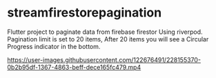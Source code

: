 # streamfirestorepagination

Flutter project to paginate data from firebase firestor Using riverpod. 
Pagination limit is set to 20 items, After 20 items you will see a Circular Progress indicator in the bottom.



https://user-images.githubusercontent.com/122676491/228155370-0b2b95df-1367-4863-beff-dece165fc479.mp4


